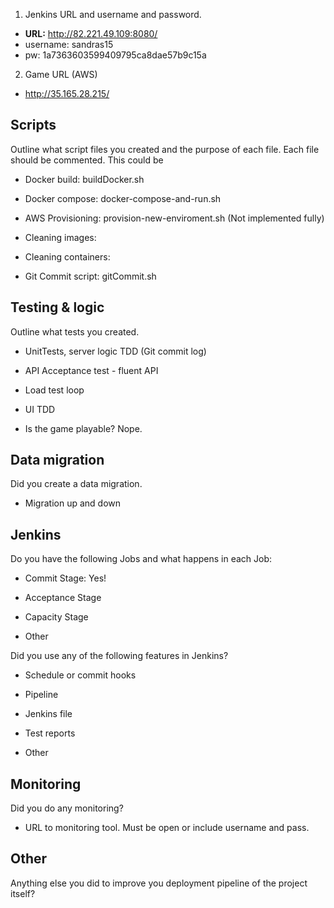 1. Jenkins URL and username and password.
* __URL:__ http://82.221.49.109:8080/
* username: sandras15
* pw: 1a7363603599409795ca8dae57b9c15a

2. Game URL (AWS)
* http://35.165.28.215/



## Scripts

Outline what script files you created and the purpose of each file. Each file should be commented. This could be

- Docker build: buildDocker.sh

- Docker compose: docker-compose-and-run.sh

- AWS Provisioning: provision-new-enviroment.sh (Not implemented fully)

- Cleaning images:

- Cleaning containers:

- Git Commit script: gitCommit.sh



## Testing & logic

Outline what tests you created.

- UnitTests, server logic TDD (Git commit log)

- API Acceptance test - fluent API

- Load test loop

- UI TDD

- Is the game playable? Nope.



## Data migration

Did you create a data migration.

- Migration up and down



## Jenkins

Do you have the following Jobs and what happens in each Job:

- Commit Stage: Yes! 

- Acceptance Stage

- Capacity Stage

- Other



Did you use any of the following features in Jenkins?

- Schedule or commit hooks

- Pipeline

- Jenkins file

- Test reports

- Other



## Monitoring

Did you do any monitoring?

- URL to monitoring tool. Must be open or include username and pass.



## Other

Anything else you did to improve you deployment pipeline of the project itself?

